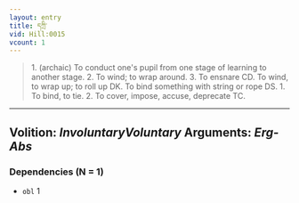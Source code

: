 ```yaml
---
layout: entry
title: དཀྲི་
vid: Hill:0015
vcount: 1
---
```

> 1\. (archaic) To conduct one's pupil from one stage of learning to another stage\. 2\. To wind; to wrap around\. 3\. To ensnare CD\. To wind, to wrap up; to roll up DK\. To bind something with string or rope DS\. 1\. To bind, to tie\. 2\. To cover, impose, accuse, deprecate TC\.

---
Volition: _InvoluntaryVoluntary_
Arguments: _Erg-Abs_
---

### Dependencies (N = 1)
* `obl` 1
